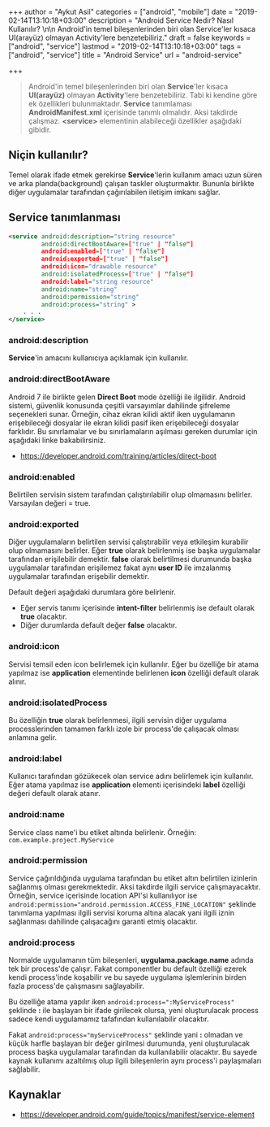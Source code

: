 +++
author = "Aykut Asil"
categories = ["android", "mobile"]
date = "2019-02-14T13:10:18+03:00"
description = "Android Service Nedir? Nasıl Kullanılır? \n\n Android'in temel bileşenlerinden biri olan Service'ler kısaca UI(arayüz) olmayan Activity'lere benzetebiliriz."
draft = false
keywords = ["android", "service"]
lastmod = "2019-02-14T13:10:18+03:00"
tags = ["android", "service"]
title = "Android Service"
url = "android-service"

+++

> Android'in temel bileşenlerinden biri olan **Service**'ler kısaca **UI(arayüz)** olmayan **Activity**'lere benzetebiliriz. Tabi ki kendine göre ek özellikleri bulunmaktadır.
**Service** tanımlaması **AndroidManifest.xml** içerisinde tanımlı olmalıdır. Aksi takdirde çalışmaz. **\<service\>** elementinin alabileceği özellikler aşağıdaki gibidir.

## Niçin kullanılır?

Temel olarak ifade etmek gerekirse **Service**'lerin kullanım amacı uzun süren ve arka planda(background) çalışan taskler oluşturmaktır. Bununla birlikte diğer uygulamalar tarafından çağırılabilen iletişim imkanı sağlar.

## Service tanımlanması

```xml
<service android:description="string resource"
         android:directBootAware=["true" | "false"]
         android:enabled=["true" | "false"]
         android:exported=["true" | "false"]
         android:icon="drawable resource"
         android:isolatedProcess=["true" | "false"]
         android:label="string resource"
         android:name="string"
         android:permission="string"
         android:process="string" >
    . . .
</service>
```

### android:description

**Service**'in amacını kullanıcıya açıklamak için kullanılır.

### android:directBootAware

Android 7 ile birlikte gelen **Direct Boot** mode özelliği ile ilgilidir. Android sistemi, güvenlik konusunda çeşitli varsayımlar dahilinde şifreleme seçenekleri sunar. Örneğin, cihaz ekran kilidi aktif iken uygulamanın erişebileceği dosyalar ile ekran kilidi pasif iken erişebileceği dosyalar farklıdır. Bu sınırlamalar ve bu sınırlamaların aşılması gereken durumlar için aşağıdaki linke bakabilirsiniz.

- <https://developer.android.com/training/articles/direct-boot>

### android:enabled

Belirtilen servisin sistem tarafından çalıştırılabilir olup olmamasını belirler. Varsayılan değeri = true.

### android:exported

Diğer uygulamaların belirtilen servisi çalıştırabilir veya etkileşim kurabilir olup olmamasını belirler. 
Eğer **true** olarak belirlenmiş ise başka uygulamalar tarafından erişilebilir demektir. **false** olarak belirtilmesi durumunda başka uygulamalar tarafından erişilemez fakat aynı **user ID** ile imzalanmış uygulamalar tarafından erişebilir demektir.

Default değeri aşağıdaki durumlara göre belirlenir.

- Eğer servis tanımı içerisinde **intent-filter** belirlenmiş ise default olarak **true** olacaktır.
- Diğer durumlarda default değer **false** olacaktır.

### android:icon

Servisi temsil eden icon belirlemek için kullanılır. Eğer bu özelliğe bir atama yapılmaz ise **application** elementinde belirlenen **icon** özelliği default olarak alınır.

### android:isolatedProcess

Bu özelliğin **true** olarak belirlenmesi, ilgili servisin diğer uygulama processlerinden tamamen farklı izole bir process'de çalışacak olması anlamına gelir.

### android:label

Kullanıcı tarafından gözükecek olan service adını belirlemek için kullanılır. Eğer atama yapılmaz ise **application** elementi içerisindeki **label** özelliği değeri default olarak atanır.

### android:name

Service class name'i bu etiket altında belirlenir. Örneğin: `com.example.project.MyService`

### android:permission

Service çağırıldığında uygulama tarafından bu etiket altın belirtilen izinlerin sağlanmış olması gerekmektedir. Aksi takdirde ilgili service çalışmayacaktır.
Örneğin, service içerisinde location API'si kullanılıyor ise `android:permission="android.permission.ACCESS_FINE_LOCATION"` şeklinde tanımlama yapılması ilgili servisi koruma altına alacak yani ilgili iznin sağlanması dahilinde çalışacağını garanti etmiş olacaktır.

### android:process

Normalde uygulamanın tüm bileşenleri, **uygulama.package.name** adında tek bir process'de çalışır. Fakat componentler bu default özelliği ezerek kendi process'inde koşabilir ve bu sayede uygulama işlemlerinin birden fazla process'de çalışmasını sağlayabilir. 

Bu özelliğe atama yapılır iken `android:process=":MyServiceProcess"` şeklinde **:** ile başlayan bir ifade girilecek olursa, yeni oluşturulacak process sadece kendi uygulamamız tafafından kullanılabilir olacaktır.

Fakat `android:process="myServiceProcess"` şeklinde yani **:** olmadan ve küçük harfle başlayan bir değer girilmesi durumunda, yeni oluşturulacak process başka uygulamalar tarafından da kullanılabilir olacaktır. Bu sayede kaynak kullanımı azaltılmış olup ilgili bileşenlerin aynı process'i paylaşmaları sağlabilir.

## Kaynaklar

- <https://developer.android.com/guide/topics/manifest/service-element>